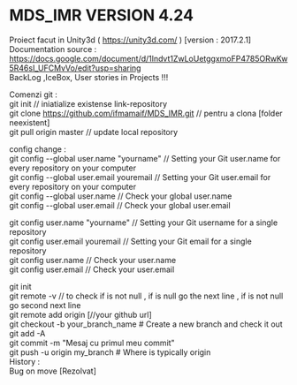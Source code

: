 # MDS_IMR VERSION 4.24
Proiect facut in Unity3d (  https://unity3d.com/  ) [version : 2017.2.1]    
Documentation source : https://docs.google.com/document/d/1lndvt1ZwLoUetggxmoFP4785ORwKw5R46sI_UFCMvVo/edit?usp=sharing             
BackLog ,IceBox, User stories in Projects !!!   

Comenzi git :   
git init                                                  // iniatialize existense link-repository  
git clone https://github.com/ifmamaif/MDS_IMR.git         //     pentru a clona [folder neexistent]   
git pull origin master                                    //     update local repository     

config change :     
git config --global user.name "yourname"    //  Setting your Git user.name for every repository on your computer     
git config --global user.email youremail    //  Setting your Git user.email for every repository on your computer     
git config --global user.name               //  Check your global user.name     
git config --global user.email              //  Check your global user.email     

git config user.name "yourname"    //  Setting your Git username for a single repository   
git config user.email youremail    //  Setting your Git email for a single repository   
git config user.name               //  Check your user.name     
git config user.email              //  Check your user.email    


git init    
git remote -v //    to check if is not null , if is null go the next line , if is not null go second next line  
git remote add origin [//your github url]   
git checkout -b your_branch_name # Create a new branch and check it out  
git add -A  
git commit -m "Mesaj cu primul meu commit"     
git push -u origin my_branch # Where is typically origin  
History :   
Bug on move [Rezolvat]   
